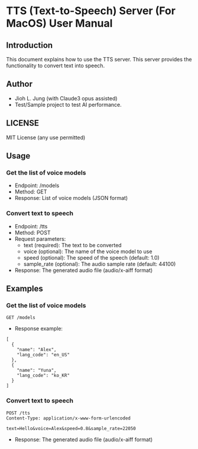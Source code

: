 # TTS (Text-to-Speech) Server (For MacOS) User Manual

## Introduction
This document explains how to use the TTS server. This server provides the functionality to convert text into speech.

## Author
- Jioh L. Jung (with Claude3 opus assisted)
- Test/Sample project to test AI performance.

## LICENSE
MIT License (any use permitted)

## Usage

### Get the list of voice models
- Endpoint: /models
- Method: GET
- Response: List of voice models (JSON format)

### Convert text to speech
- Endpoint: /tts
- Method: POST
- Request parameters:
  - text (required): The text to be converted
  - voice (optional): The name of the voice model to use
  - speed (optional): The speed of the speech (default: 1.0)
  - sample_rate (optional): The audio sample rate (default: 44100)
 - Response: The generated audio file (audio/x-aiff format)

## Examples
### Get the list of voice models
```
GET /models
```

- Response example:

```
[
  {
    "name": "Alex",
    "lang_code": "en_US"
  },
  {
    "name": "Yuna",
    "lang_code": "ko_KR"
  }
]
```

###  Convert text to speech

```
POST /tts
Content-Type: application/x-www-form-urlencoded

text=Hello&voice=Alex&speed=0.8&sample_rate=22050
```

- Response: The generated audio file (audio/x-aiff format)
